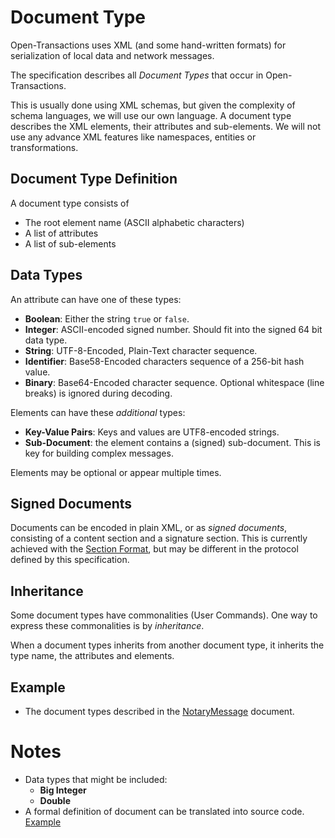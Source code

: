 # Document Type

Open-Transactions uses XML (and some hand-written formats) for serialization of
local data and network messages.

The specification describes all _Document Types_ that occur in
Open-Transactions.

This is usually done using XML schemas, but given the complexity of schema
languages, we will use our own language. A document type describes the XML
elements, their attributes and sub-elements. We will not use any advance XML
features like namespaces, entities or transformations.

## Document Type Definition

A document type consists of

* The root element name (ASCII alphabetic characters)
* A list of attributes
* A list of sub-elements

## Data Types

An attribute can have one of these types:

* **Boolean**: Either the string `true` or `false`.
* **Integer**: ASCII-encoded signed number. Should fit into the signed 64 bit
    data type.
* **String**: UTF-8-Encoded, Plain-Text character sequence.
* **Identifier**: Base58-Encoded characters sequence of a 256-bit hash value.
* **Binary**: Base64-Encoded character sequence. Optional whitespace
    (line breaks) is ignored during decoding.

Elements can have these *additional* types:

* **Key-Value Pairs**: Keys and values are UTF8-encoded strings.
* **Sub-Document**: the element contains a (signed) sub-document. This is key
  for building complex messages.

Elements may be optional or appear multiple times.

## Signed Documents

Documents can be encoded in plain XML, or as *signed documents*, consisting of a
content section and a signature section. This is currently achieved with the
[Section Format](SectionFormat.md), but may be different in the protocol defined
by this specification.

## Inheritance

Some document types have commonalities (User Commands). One way to express these
commonalities is by _inheritance_.

When a document types inherits from another document type, it inherits the
type name, the attributes and elements.

## Example

* The document types described in the [NotaryMessage](NotaryMessage.md)
  document.

# Notes

* Data types that might be included:
   * **Big Integer**
   * **Double**
* A formal definition of document can be translated into source code.
  [Example](CodeFromSpecification.md)
